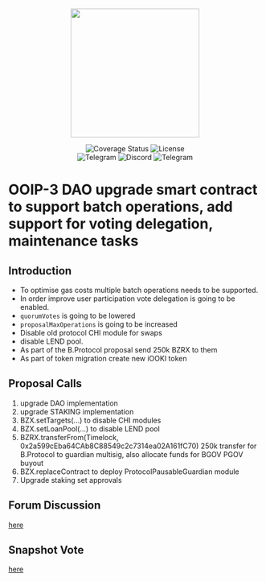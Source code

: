 <br/>
<p align="center"><img src="https://bzx.network/images/logo.svg" width="256" /></p>

<div align="center">

  <a href='' style="text-decoration:none;">
    <img src='https://img.shields.io/coveralls/github/bZxNetwork/contractsV2' alt='Coverage Status' />
  </a>
  <a href='https://github.com/bZxNetwork/contractsV2/blob/master/LICENSE' style="text-decoration:none;">
    <img src='https://img.shields.io/github/license/bZxNetwork/contractsV2' alt='License' />
  </a>
  <br/>
  <a href='https://t.me/b0xNet' style="text-decoration:none;">
    <img src='https://img.shields.io/badge/chat-on%20telegram-9cf.svg?longCache=true' alt='Telegram' />
  </a>
  <a href='https://bzx.network/discord' style="text-decoration:none;">
    <img src='https://img.shields.io/discord/450115178516971531?label=Discord' alt='Discord' />
  </a>
  <a href='https://t.me/b0xNet' style="text-decoration:none;">
    <img src='https://img.shields.io/twitter/follow/bzxHQ?style=social' alt='Telegram' />
  </a>
  
</div>

# OOIP-3 DAO upgrade smart contract to support batch operations, add support for voting delegation, maintenance tasks

## Introduction

- To optimise gas costs multiple batch operations needs to be supported.
- In order improve user participation vote delegation is going to be enabled.
- `quorumVotes` is going to be lowered
- `proposalMaxOperations` is going to be increased
- Disable old protocol CHI module for swaps 
- disable LEND pool. 
- As part of the B.Protocol proposal send 250k BZRX to them
- As part of token migration create new iOOKI token

## Proposal Calls

1. upgrade DAO implementation
2. upgrade STAKING implementation
3. BZX.setTargets(...) to disable CHI modules
4. BZX.setLoanPool(...) to disable LEND pool
5. BZRX.transferFrom(Timelock, 0x2a599cEba64CAb8C88549c2c7314ea02A161fC70) 250k transfer for B.Protocol to guardian multisig, also allocate funds for BGOV PGOV buyout
6. BZX.replaceContract to deploy ProtocolPausableGuardian module
7. Upgrade staking set approvals
<!-- 7. bzx.setLoanPool([iOOKI], [OOKI])
8. bzx.setSupportedTokens([OOKI], [True])
9. bzx.setLiquidationIncentivePercent(...) -->



## Forum Discussion

[here](https://forum.bzx.network/t/integrate-bzx-fulcrum-with-b-protocol-v2-over-polygon/402)

## Snapshot Vote

[here](https://snapshot.org/#/bzx.eth/proposal/Qmd8xTvrhVjKq5fcyuPqyehk8GXMQQFHR4qbUSvYuZ4Br8)



